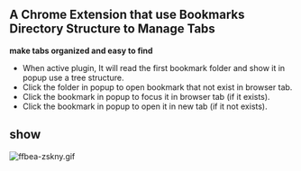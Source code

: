 ## A Chrome Extension that use Bookmarks Directory Structure to Manage Tabs 
**make tabs organized and easy to find**

- When active plugin, It will read the first bookmark folder and show it in popup use a tree structure.
- Click the folder in popup to open bookmark that not exist in browser tab.
- Click the bookmark in popup to focus it in browser tab (if it exists).
- Click the bookmark in popup to open it in new tab (if it not exists).

## show  
![ffbea-zskny.gif](doc%2Fffbea-zskny.gif)